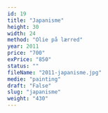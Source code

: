 ```yaml
---
id: 19
title: "Japanisme"
height: 30
width: 24
method: "Olie på lærred"
year: 2011
price: "700"
exPrice: "850"
status: ""
fileName: "2011-japanisme.jpg"
medie: "painting"
draft: "False"
slug: "japanisme"
weight: "430"
---
```

